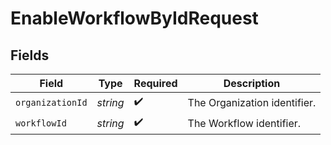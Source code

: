 # EnableWorkflowByIdRequest


## Fields

| Field                        | Type                         | Required                     | Description                  |
| ---------------------------- | ---------------------------- | ---------------------------- | ---------------------------- |
| `organizationId`             | *string*                     | :heavy_check_mark:           | The Organization identifier. |
| `workflowId`                 | *string*                     | :heavy_check_mark:           | The Workflow identifier.     |